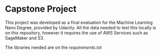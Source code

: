 # Capstone Project

This project was developed as a final evaluation for the Machine Learning Nano Degree, provided by Udacity. All the data needed to test this locally is on this repository, however it requires the use of AWS Services such as SageMaker and S3.

The libraries needed are on the *requirements.txt*

